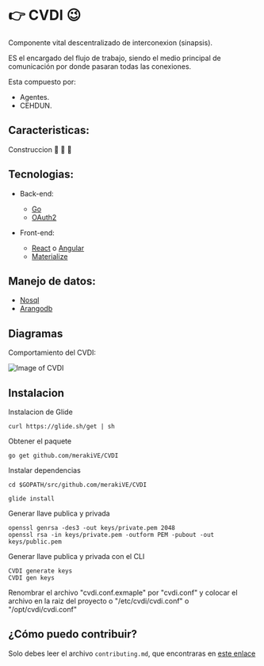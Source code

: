 #  :point_right: CVDI :wink:
Componente vital descentralizado de interconexion (sinapsis). 

ES el encargado del flujo de trabajo, siendo el medio principal de comunicación por donde pasaran todas las conexiones.

Esta compuesto por:

- Agentes.
- CEHDUN.
 
## Caracteristicas:

Construccion   :no_entry_sign: :construction:  :muscle:

## Tecnologias:
 
- Back-end:
  - [Go](https://golang.org/)
  - [OAuth2](https://oauth.net/2/)

- Front-end:
  - [React](https://facebook.github.io/react/) o [Angular](https://angularjs.org/)
  - [Materialize](http://materializecss.com/)

## Manejo de datos:
 
- [Nosql](https://es.wikipedia.org/wiki/NoSQL)
- [Arangodb](https://www.arangodb.com/)

## Diagramas

Comportamiento del CVDI:

![Image of CVDI](https://github.com/merakive/cvdi/blob/master/diagrams/cvdi.png)


## Instalacion

Instalacion de Glide	

	curl https://glide.sh/get | sh

Obtener el paquete

	go get github.com/merakiVE/CVDI

Instalar dependencias

	cd $GOPATH/src/github.com/merakiVE/CVDI

	glide install

Generar llave publica y privada

    openssl genrsa -des3 -out keys/private.pem 2048
    openssl rsa -in keys/private.pem -outform PEM -pubout -out keys/public.pem

Generar llave publica y privada con el CLI

    CVDI generate keys
    CVDI gen keys

Renombrar el archivo "cvdi.conf.exmaple" por "cvdi.conf" y colocar el archivo en la raiz del proyecto o "/etc/cvdi/cvdi.conf" o "/opt/cvdi/cvdi.conf"

## ¿Cómo puedo contribuir? 
Solo debes leer el archivo `contributing.md`, que encontraras en [este enlace](https://github.com/merakive/cvdi/blob/master/.github/CONTRIBUTING.md)



